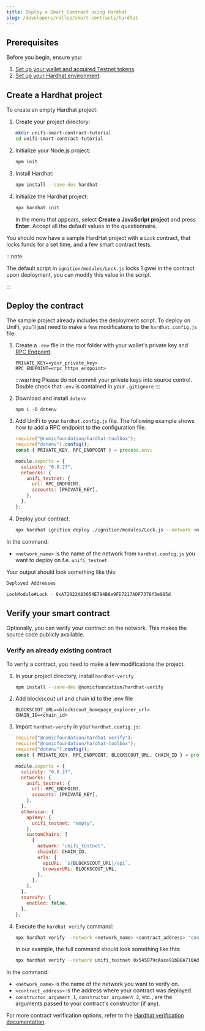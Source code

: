 ```yaml
---
title: Deploy a Smart Contract using Hardhat
slug: /developers/rollup/smart-contracts/hardhat
---
```


## Prerequisites

Before you begin, ensure you:

1. [Set up your wallet and acquired Testnet tokens](developers/getting-started/acquire-testnet-tokens.md).
2. [Set up your Hardhat environment](https://hardhat.org/tutorial/setting-up-the-environment#2.-setting-up-the-environment).

## Create a Hardhat project

To create an empty Hardhat project:

1. Create your project directory:

   ```bash
   mkdir unifi-smart-contract-tutorial
   cd unifi-smart-contract-tutorial
   ```

2. Initialize your Node.js project:

   ```bash
   npm init
   ```

3. Install Hardhat:

   ```bash
   npm install --save-dev hardhat
   ```

4. Initialize the Hardhat project:

   ```bash
   npx hardhat init
   ```

   In the menu that appears, select **Create a JavaScript project** and press **Enter**. Accept all
   the default values in the questionnaire.

You should now have a sample HardHat project with a `Lock` contract, that locks funds for a set time, and a few smart contract tests.

:::note

The default script in `ignition/modules/Lock.js` locks 1 gwei in the contract upon deployment, you can modify this
value in the script.

:::

## Deploy the contract

The sample project already includes the deployment script. To deploy on UniFi, you'll just need to make
a few modifications to the `hardhat.config.js` file:

1. Create a `.env` file in the root folder with your wallet's private key and [RPC Endpoint](../../reference/rpc-endpoints.md).

   ```
   PRIVATE_KEY=<your_private_key>
   RPC_ENDPOINT=<rpc_https_endpoint>
   ```

   :::warning
   Please do not commit your private keys into source control. Double check that `.env` is contained in your `.gitignore`
   :::

2. Download and install `dotenv`

   ```
   npm i -D dotenv
   ```

3. Add UniFi to your `hardhat.config.js` file. The following example shows how to add a RPC endpoint to the configuration file.

   ```javascript
   require("@nomicfoundation/hardhat-toolbox");
   require("dotenv").config();
   const { PRIVATE_KEY, RPC_ENDPOINT } = process.env;

   module.exports = {
     solidity: "0.8.27",
     networks: {
       unifi_testnet: {
         url: RPC_ENDPOINT,
         accounts: [PRIVATE_KEY],
       },
     },
   };
   ```

4. Deploy your contract.

   ```bash
   npx hardhat ignition deploy ./ignition/modules/Lock.js --network <network_name>
   ```

In the command:

- `<network_name>` is the name of the network from `hardhat.config.js` you want to deploy on f.e. `unifi_testnet`.

Your output should look something like this:

```bash
Deployed Addresses

LockModule#Lock - 0xA72022A83654E794B8e9FD7217ADF7378f3e985d
```

## Verify your smart contract

Optionally, you can verify your contract on the network. This makes the source code publicly available.

### Verify an already existing contract

To verify a contract, you need to make a few modifications the project.

1. In your project directory, install `hardhat-verify`
   ```bash
   npm install --save-dev @nomicfoundation/hardhat-verify
   ```
2. Add blockscout url and chain id to the .env file
   ```
   BLOCKSCOUT_URL=<blockscout_homepage_explorer_url>
   CHAIN_ID=<chain_id>
   ```
3. Import `hardhat-verify` in your `hardhat.config.js`:

   ```javascript
   require("@nomicfoundation/hardhat-verify");
   require("@nomicfoundation/hardhat-toolbox");
   require("dotenv").config();
   const { PRIVATE_KEY, RPC_ENDPOINT, BLOCKSCOUT_URL, CHAIN_ID } = process.env;

   module.exports = {
     solidity: "0.8.27",
     networks: {
       unifi_testnet: {
         url: RPC_ENDPOINT,
         accounts: [PRIVATE_KEY],
       },
     },
     etherscan: {
       apiKey: {
         unifi_testnet: "empty",
       },
       customChains: [
         {
           network: "unifi_testnet",
           chainId: CHAIN_ID,
           urls: {
             apiURL: `${BLOCKSCOUT_URL}/api`,
             browserURL: BLOCKSCOUT_URL,
           },
         },
       ],
     },
     sourcify: {
       enabled: false,
     },
   };
   ```

4. Execute the `hardhat verify` command:

   ```bash
   npx hardhat verify --network <network_name> <contract_address> "constructor_argument_1" "constructor_argument_2" ...
   ```

   In our example, the full command should look something like this:

   ```bash
   npx hardhat verify --network unifi_testnet 0x545D79cAace91bB8A710Ad2ee4e50B01d87bB6Ff 123456
   ```

In the command:

- `<network_name>` is the name of the network you want to verify on.
- `<contract_address>` is the address where your contract was deployed.
- `constructor_argument_1`, `constructor_argument_2`, etc., are the arguments passed to your contract's constructor (if any).

For more contract verification options, refer to the [Hardhat verification documentation](https://hardhat.org/plugins/nomiclabs-hardhat-etherscan.html).
